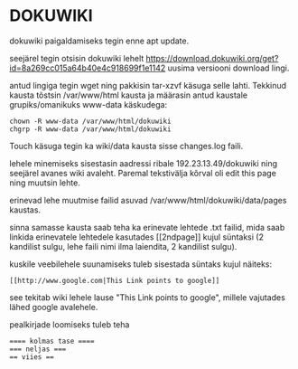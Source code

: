 # DOKUWIKI

dokuwiki paigaldamiseks tegin enne apt update.

seejärel tegin otsisin dokuwiki lehelt https://download.dokuwiki.org/get?id=8a269cc015a64b40e4c918699f1e1142 uusima versiooni download lingi.

antud lingiga tegin wget ning pakkisin tar-xzvf käsuga selle lahti.
Tekkinud kausta tõstsin /var/www/html kausta ja määrasin antud kaustale grupiks/omanikuks www-data käskudega:
```
chown -R www-data /var/www/html/dokuwiki
chgrp -R www-data /var/www/html/dokuwiki
```

Touch käsuga tegin ka wiki/data kausta sisse changes.log faili.

lehele minemiseks sisestasin aadressi ribale 192.23.13.49/dokuwiki ning seejärel avanes wiki avaleht. Paremal tekstivälja kõrval oli edit this page ning muutsin lehte.

erinevad lehe muutmise failid asuvad /var/www/html/dokuwiki/data/pages kaustas.

sinna samasse kausta saab teha ka erinevate lehtede .txt failid, mida saab linkida erinevatele lehtedele kasutades [[2ndpage]] kujul süntaksi (2 kandilist sulgu, lehe faili nimi ilma laiendita, 2 kandilist sulgu).

kuskile veebilehele suunamiseks tuleb sisestada süntaks kujul näiteks:
```
[[http://www.google.com|This Link points to google]]
```

see tekitab wiki lehele lause "This Link points to google", millele vajutades lähed google avalehele. 


pealkirjade loomiseks tuleb teha
```
==== kolmas tase ====
=== neljas ===
== viies ==
``` 
